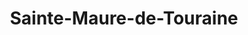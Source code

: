 ---
title: Sainte-Maure-de-Touraine
url: /sainte-maure-de-touraine/
latitude: 47.132
longitude: 0.63
---